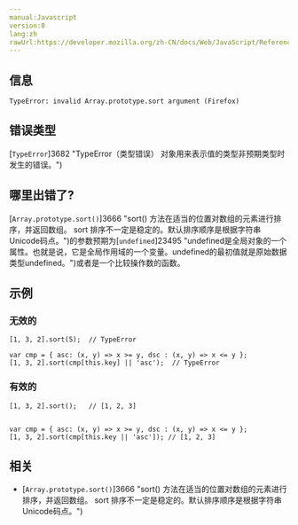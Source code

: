 ```yaml
---
manual:Javascript
version:0
lang:zh
rawUrl:https://developer.mozilla.org/zh-CN/docs/Web/JavaScript/Reference/Errors/Array_sort_argument#
---
```






## 信息<a name="信息"></a>

```
TypeError: invalid Array.prototype.sort argument (Firefox)

```

## 错误类型<a name="错误类型"></a>


[`TypeError`]3682 "TypeError（类型错误） 对象用来表示值的类型非预期类型时发生的错误。")


## 哪里出错了?<a name="哪里出错了"></a>


[`Array.prototype.sort()`]3666 "sort() 方法在适当的位置对数组的元素进行排序，并返回数组。 sort 排序不一定是稳定的。默认排序顺序是根据字符串Unicode码点。")的参数预期为[`undefined`]23495 "undefined是全局对象的一个属性。也就是说，它是全局作用域的一个变量。undefined的最初值就是原始数据类型undefined。")或者是一个比较操作数的函数。


## 示例<a name="示例"></a>

### 无效的<a name="无效的"></a>

```
[1, 3, 2].sort(5);  // TypeError

var cmp = { asc: (x, y) => x >= y, dsc : (x, y) => x <= y };
[1, 3, 2].sort(cmp[this.key] || 'asc');  // TypeError
```

### 有效的<a name="有效的"></a>

```
[1, 3, 2].sort();   // [1, 2, 3]


var cmp = { asc: (x, y) => x >= y, dsc : (x, y) => x <= y };
[1, 3, 2].sort(cmp[this.key || 'asc']); // [1, 2, 3]
```

## 相关<a name="相关"></a>

* [`Array.prototype.sort()`]3666 "sort() 方法在适当的位置对数组的元素进行排序，并返回数组。 sort 排序不一定是稳定的。默认排序顺序是根据字符串Unicode码点。")



